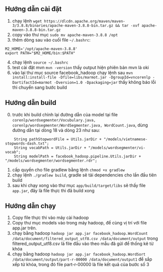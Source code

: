 ## Hướng dẫn cài đặt
1. chạy lệnh `wget https://dlcdn.apache.org/maven/maven-3/3.8.8/binaries/apache-maven-3.8.8-bin.tar.gz && tar -xvf apache-maven-3.8.8-bin.tar.gz`
2. copy vào thư mục `sudo mv apache-maven-3.8.8 /opt`
3. thêm dòng sau vào cuối file `~/.bashrc`:
```
M2_HOME='/opt/apache-maven-3.8.8'
export PATH="$M2_HOME/bin:$PATH"
``` 
4. chạy lệnh `source ~/.bashrc`
5. test cài đặt mvn `mvn -version` thấy output hiện phiên bản mvn là oki
6. vào lại thư mục source facebook_hadoop chạy lệnh sau `mvn install:install-file -Dfile=libs/marmot.jar -DgroupId=vncorenlp -DartifactId=marmot -Dversion=1.0 -Dpackaging=jar` thấy không báo lỗi thì chuyển sang bước build
## Hướng dẫn build
0. trước khi build chỉnh lại đường dẫn của model tại file `corenlp/wordsegmenter/Vocubulary.java, corenlp/wordsegmenter/WordSegmenter.java, WordCount.java`, dùng đường dẫn tại dòng 18 và dòng 23 như sau:
```
    String pathStopwordFile = Utils.jarDir + "/models/vietnamese-stopwords-dash.txt";
    String vocabPath = Utils.jarDir + "/models/wordsegmenter/vi-vocab";
    String modelPath = facebook_hadoop.pipeline.Utils.jarDir + "/models/wordsegmenter/wordsegmenter.rdr";
```
1. cấp quyền cho file gradlew bằng lệnh `chmod +x gradlew`
2. chạy lệnh `./gradlew build`, gradle sẽ tải dependencies cho lần đầu tiên build
3. sau khi chạy xong vào thư mục `app/build/target/libs` sẽ thấy file `app.jar`, đây là file thực thi đã build xong
## Hướng dẫn chạy
1. Copy file thực thi vào máy cài hadoop
2. Copy thư mục models vào trong máy hadoop, để cùng vị trí với file app.jar trên.
3. chạy bằng hadoop `hadoop jar app.jar facebook_hadoop.WordCount /data/document/filtered_output_utf8.csv /data/document/output` trong filtered_output_utf8.csv là file đầu vào theo mẫu đã gửi để thống kê từ khóa
4. chạy bằng hadoop `hadoop jar app.jar facebook_hadoop.WordSort /data/document/output/part-r-00000 /data/document/output1` để sắp xếp từ khóa, trong đó file part-r-00000 là file kết quả của bước số 3
